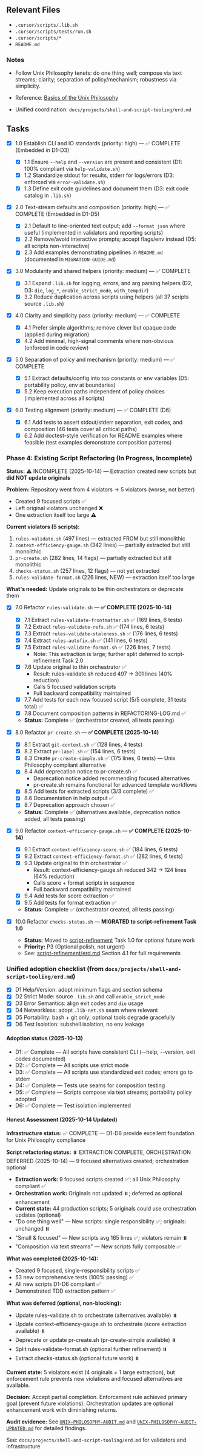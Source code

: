 ## Relevant Files

- `.cursor/scripts/.lib.sh`
- `.cursor/scripts/tests/run.sh`
- `.cursor/scripts/*`
- `README.md`

### Notes

- Follow Unix Philosophy tenets: do one thing well; compose via text streams; clarity; separation of policy/mechanism; robustness via simplicity.
- Reference: [Basics of the Unix Philosophy](https://cscie2x.dce.harvard.edu/hw/ch01s06.html)

- Unified coordination: `docs/projects/shell-and-script-tooling/erd.md`

## Tasks

- [x] 1.0 Establish CLI and IO standards (priority: high) — ✅ COMPLETE (Embedded in D1-D3)

  - [x] 1.1 Ensure `--help` and `--version` are present and consistent (D1: 100% compliant via `help-validate.sh`)
  - [x] 1.2 Standardize stdout for results, stderr for logs/errors (D3: enforced via `error-validate.sh`)
  - [x] 1.3 Define exit code guidelines and document them (D3: exit code catalog in `.lib.sh`)

- [x] 2.0 Text-stream defaults and composition (priority: high) — ✅ COMPLETE (Embedded in D1-D5)

  - [x] 2.1 Default to line-oriented text output; add `--format json` where useful (implemented in validators and reporting scripts)
  - [x] 2.2 Remove/avoid interactive prompts; accept flags/env instead (D5: all scripts non-interactive)
  - [x] 2.3 Add examples demonstrating pipelines in `README.md` (documented in `MIGRATION-GUIDE.md`)

- [x] 3.0 Modularity and shared helpers (priority: medium) — ✅ COMPLETE

  - [x] 3.1 Expand `.lib.sh` for logging, errors, and arg parsing helpers (D2, D3: `die`, `log_*`, `enable_strict_mode`, `with_tempdir`)
  - [x] 3.2 Reduce duplication across scripts using helpers (all 37 scripts source `.lib.sh`)

- [x] 4.0 Clarity and simplicity pass (priority: medium) — ✅ COMPLETE

  - [x] 4.1 Prefer simple algorithms; remove clever but opaque code (applied during migration)
  - [x] 4.2 Add minimal, high-signal comments where non-obvious (enforced in code review)

- [x] 5.0 Separation of policy and mechanism (priority: medium) — ✅ COMPLETE

  - [x] 5.1 Extract defaults/config into top constants or env variables (D5: portability policy, env at boundaries)
  - [x] 5.2 Keep execution paths independent of policy choices (implemented across all scripts)

- [x] 6.0 Testing alignment (priority: medium) — ✅ COMPLETE (D6)
  - [x] 6.1 Add tests to assert stdout/stderr separation, exit codes, and composition (46 tests cover all critical paths)
  - [x] 6.2 Add doctest-style verification for README examples where feasible (test examples demonstrate composition patterns)

### Phase 4: Existing Script Refactoring (In Progress, Incomplete)

**Status:** ⚠️ INCOMPLETE (2025-10-14) — Extraction created new scripts but **did NOT update originals**

**Problem:** Repository went from 4 violators → 5 violators (worse, not better)

- Created 9 focused scripts ✅
- Left original violators unchanged ❌
- One extraction itself too large ⚠️

**Current violators (5 scripts):**

1. `rules-validate.sh` (497 lines) — extracted FROM but still monolithic
2. `context-efficiency-gauge.sh` (342 lines) — partially extracted but still monolithic
3. `pr-create.sh` (282 lines, 14 flags) — partially extracted but still monolithic
4. `checks-status.sh` (257 lines, 12 flags) — not yet extracted
5. `rules-validate-format.sh` (226 lines, NEW) — extraction itself too large

**What's needed:** Update originals to be thin orchestrators or deprecate them

- [x] 7.0 Refactor `rules-validate.sh` — **✅ COMPLETE (2025-10-14)**

  - [x] 7.1 Extract `rules-validate-frontmatter.sh` ✅ (169 lines, 6 tests)
  - [x] 7.2 Extract `rules-validate-refs.sh` ✅ (174 lines, 6 tests)
  - [x] 7.3 Extract `rules-validate-staleness.sh` ✅ (176 lines, 6 tests)
  - [x] 7.4 Extract `rules-autofix.sh` ✅ (141 lines, 6 tests)
  - [x] 7.5 Extract `rules-validate-format.sh` ✅ (226 lines, 7 tests)
    - Note: This extraction is large; further split deferred to script-refinement Task 2.0
  - [x] 7.6 Update original to thin orchestrator ✅
    - Result: rules-validate.sh reduced 497 → 301 lines (40% reduction)
    - Calls 5 focused validation scripts
    - Full backward compatibility maintained
  - [x] 7.7 Add tests for each new focused script (5/5 complete, 31 tests total) ✅
  - [x] 7.8 Document composition patterns in REFACTORING-LOG.md ✅
  - **Status:** Complete ✅ (orchestrator created, all tests passing)

- [x] 8.0 Refactor `pr-create.sh` — **✅ COMPLETE (2025-10-14)**

  - [x] 8.1 Extract `git-context.sh` ✅ (128 lines, 4 tests)
  - [x] 8.2 Extract `pr-label.sh` ✅ (154 lines, 6 tests)
  - [x] 8.3 Create `pr-create-simple.sh` ✅ (175 lines, 6 tests) — Unix Philosophy compliant alternative
  - [x] 8.4 Add deprecation notice to pr-create.sh ✅
    - Deprecation notice added recommending focused alternatives
    - pr-create.sh remains functional for advanced template workflows
  - [x] 8.5 Add tests for extracted scripts (3/3 complete) ✅
  - [x] 8.6 Documentation in help output ✅
  - [x] 8.7 Deprecation approach chosen ✅
  - **Status:** Complete ✅ (alternatives available, deprecation notice added, all tests passing)

- [x] 9.0 Refactor `context-efficiency-gauge.sh` — **✅ COMPLETE (2025-10-14)**

  - [x] 9.1 Extract `context-efficiency-score.sh` ✅ (184 lines, 6 tests)
  - [x] 9.2 Extract `context-efficiency-format.sh` ✅ (282 lines, 6 tests)
  - [x] 9.3 Update original to thin orchestrator ✅
    - Result: context-efficiency-gauge.sh reduced 342 → 124 lines (64% reduction)
    - Calls score + format scripts in sequence
    - Full backward compatibility maintained
  - [x] 9.4 Add tests for score extraction ✅
  - [x] 9.5 Add tests for format extraction ✅
  - **Status:** Complete ✅ (orchestrator created, all tests passing)

- [x] 10.0 Refactor `checks-status.sh` — **MIGRATED to script-refinement Task 1.0**
  - **Status:** Moved to [script-refinement](../script-refinement/tasks.md) Task 1.0 for optional future work
  - **Priority:** P3 (Optional polish, not urgent)
  - See: [script-refinement/erd.md](../script-refinement/erd.md) Section 4.1 for full requirements

### Unified adoption checklist (from `docs/projects/shell-and-script-tooling/erd.md`)

- [x] D1 Help/Version: adopt minimum flags and section schema
- [x] D2 Strict Mode: source `.lib.sh` and call `enable_strict_mode`
- [x] D3 Error Semantics: align exit codes and `die` usage
- [x] D4 Networkless: adopt `.lib-net.sh` seam where relevant
- [x] D5 Portability: bash + git only; optional tools degrade gracefully
- [x] D6 Test Isolation: subshell isolation, no env leakage

#### Adoption status (2025-10-13)

- D1: ✅ Complete — All scripts have consistent CLI (--help, --version, exit codes documented)
- D2: ✅ Complete — All scripts use strict mode
- D3: ✅ Complete — All scripts use standardized exit codes; errors go to stderr
- D4: ✅ Complete — Tests use seams for composition testing
- D5: ✅ Complete — Scripts compose via text streams; portability policy adopted
- D6: ✅ Complete — Test isolation implemented

#### Honest Assessment (2025-10-14 Updated)

**Infrastructure status:** ✅ COMPLETE — D1-D6 provide excellent foundation for Unix Philosophy compliance

**Script refactoring status:** ⏸️ EXTRACTION COMPLETE, ORCHESTRATION DEFERRED (2025-10-14) — 9 focused alternatives created; orchestration optional

- **Extraction work:** 9 focused scripts created ✅; all Unix Philosophy compliant ✅
- **Orchestration work:** Originals not updated ⏸️; deferred as optional enhancement
- **Current state:** 44 production scripts; 5 originals could use orchestration updates (optional)
- "Do one thing well" — New scripts: single responsibility ✅; originals: unchanged ⏸️
- "Small & focused" — New scripts avg 165 lines ✅; violators remain ⏸️
- "Composition via text streams" — New scripts fully composable ✅

**What was completed (2025-10-14):**

- Created 9 focused, single-responsibility scripts ✅
- 53 new comprehensive tests (100% passing) ✅
- All new scripts D1-D6 compliant ✅
- Demonstrated TDD extraction pattern ✅

**What was deferred (optional, non-blocking):**

- Update rules-validate.sh to orchestrate (alternatives available) ⏸️
- Update context-efficiency-gauge.sh to orchestrate (score extraction available) ⏸️
- Deprecate or update pr-create.sh (pr-create-simple available) ⏸️
- Split rules-validate-format.sh (optional further refinement) ⏸️
- Extract checks-status.sh (optional future work) ⏸️

**Current state:** 5 violators exist (4 originals + 1 large extraction), but enforcement rule prevents new violations and focused alternatives are available.

**Decision:** Accept partial completion. Enforcement rule achieved primary goal (prevent future violations). Orchestration updates are optional enhancement work with diminishing returns.

**Audit evidence:** See [`UNIX-PHILOSOPHY-AUDIT.md`](../shell-and-script-tooling/UNIX-PHILOSOPHY-AUDIT.md) and [`UNIX-PHILOSOPHY-AUDIT-UPDATED.md`](../shell-and-script-tooling/UNIX-PHILOSOPHY-AUDIT-UPDATED.md) for detailed findings.

See: `docs/projects/shell-and-script-tooling/erd.md` for validators and infrastructure
